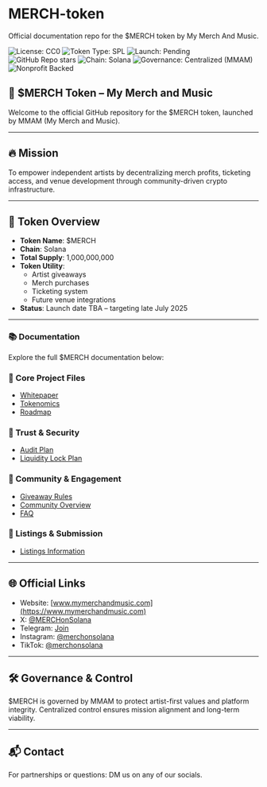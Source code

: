 # MERCH-token

Official documentation repo for the $MERCH token by My Merch And Music.

![License: CC0](https://img.shields.io/badge/license-CC0%201.0-lightgrey.svg)
![Token Type: SPL](https://img.shields.io/badge/token-SPL-blue.svg)
![Launch: Pending](https://img.shields.io/badge/status-Mainnet%20Pending-yellow.svg)
![GitHub Repo stars](https://img.shields.io/github/stars/My-Merch-And-Music/MERCH-token?style=social)
![Chain: Solana](https://img.shields.io/badge/chain-Solana-purple.svg)
![Governance: Centralized (MMAM)](https://img.shields.io/badge/governance-Centralized%20(MMAM)-orange.svg)
![Nonprofit Backed](https://img.shields.io/badge/model-Nonprofit%20Backed-brightgreen.svg)

## 🎵 $MERCH Token – My Merch and Music

Welcome to the official GitHub repository for the $MERCH token, launched by MMAM (My Merch and Music).

---

## 🔥 Mission

To empower independent artists by decentralizing merch profits, ticketing access, and venue development through community-driven crypto infrastructure.

---

## 🧱 Token Overview

- **Token Name**: $MERCH  
- **Chain**: Solana  
- **Total Supply**: 1,000,000,000  
- **Token Utility**:
  - Artist giveaways  
  - Merch purchases  
  - Ticketing system  
  - Future venue integrations  
- **Status**: Launch date TBA – targeting late July 2025  

---

### 📚 Documentation

Explore the full $MERCH documentation below:

### 🔧 Core Project Files
- [Whitepaper](./whitepaper.md)
- [Tokenomics](./tokenomics.md)
- [Roadmap](./roadmap.md)

### 🔐 Trust & Security
- [Audit Plan](./audit-plan.md)
- [Liquidity Lock Plan](./lp-lock-plan.md)

### 🎁 Community & Engagement
- [Giveaway Rules](./giveaway-rules.md)
- [Community Overview](./community.md)
- [FAQ](./faq.md)

### 🧾 Listings & Submission
- [Listings Information](./listings.md)
---

## 🌐 Official Links

- Website: [www.mymerchandmusic.com](https://www.mymerchandmusic.com)  
- X: [@MERCHonSolana](https://x.com/MERCHonSolana)  
- Telegram: [Join](https://t.me/MERCHonSOLANA)  
- Instagram: [@merchonsolana](https://www.instagram.com/merchonsolana)  
- TikTok: [@merchonsolana](https://www.tiktok.com/@merchonsolana)  

---

## 🛠 Governance & Control

$MERCH is governed by MMAM to protect artist-first values and platform integrity. Centralized control ensures mission alignment and long-term viability.

---

## 📬 Contact

For partnerships or questions: DM us on any of our socials.
